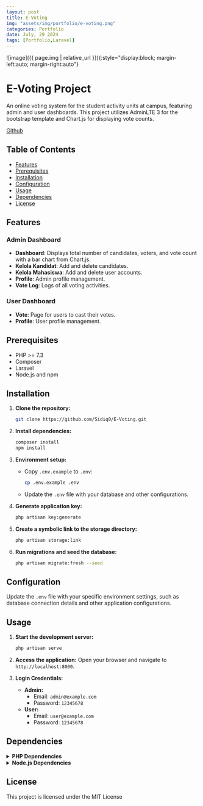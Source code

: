 ```yaml
---
layout: post
title: E-Voting
img: "assets/img/portfolio/e-voting.png"
categories: Portfolio
date: July, 29 2024
tags: [Portfolio,Laravel]
---
```


![image]({{ page.img | relative_url }}){:style="display:block; margin-left:auto; margin-right:auto"}

# E-Voting Project

An online voting system for the student activity units at campus, featuring admin and user dashboards. This project utilizes AdminLTE 3 for the bootstrap template and Chart.js for displaying vote counts.

[Github](https://github.com/Sidiq0/E-Voting)

## Table of Contents

- [Features](#features)
- [Prerequisites](#prerequisites)
- [Installation](#installation)
- [Configuration](#configuration)
- [Usage](#usage)
- [Dependencies](#dependencies)
- [License](#license)

## Features

### Admin Dashboard
- **Dashboard**: Displays total number of candidates, voters, and vote count with a bar chart from Chart.js.
- **Kelola Kandidat**: Add and delete candidates.
- **Kelola Mahasiswa**: Add and delete user accounts.
- **Profile**: Admin profile management.
- **Vote Log**: Logs of all voting activities.

### User Dashboard
- **Vote**: Page for users to cast their votes.
- **Profile**: User profile management.

## Prerequisites

- PHP >= 7.3
- Composer
- Laravel
- Node.js and npm

## Installation

1. **Clone the repository:**
    ```sh
    git clone https://github.com/Sidiq0/E-Voting.git
    ```

2. **Install dependencies:**
    ```sh
    composer install
    npm install
    ```

3. **Environment setup:**
    - Copy `.env.example` to `.env`:
        ```sh
        cp .env.example .env
        ```
    - Update the `.env` file with your database and other configurations.

4. **Generate application key:**
    ```sh
    php artisan key:generate
    ```

5. **Create a symbolic link to the storage directory:**
    ```sh
    php artisan storage:link
    ```

6. **Run migrations and seed the database:**
    ```sh
    php artisan migrate:fresh --seed
    ```

## Configuration

Update the `.env` file with your specific environment settings, such as database connection details and other application configurations.

## Usage

1. **Start the development server:**
    ```sh
    php artisan serve
    ```

2. **Access the application:**
    Open your browser and navigate to `http://localhost:8000`.

3. **Login Credentials:**
    - **Admin:**
        - Email: `admin@example.com`
        - Password: `12345678`
    - **User:**
        - Email: `user@example.com`
        - Password: `12345678`

## Dependencies

<details>
<summary><strong>PHP Dependencies</strong></summary>
<ul>
  <li>almasaeed2010/adminlte v3.2.0</li>
  <li>brick/math 0.12.1</li>
  <li>carbonphp/carbon-doctrine-types 2.1.0</li>
  <li>dflydev/dot-access-data v3.0.3</li>
  <li>doctrine/inflector 2.0.10</li>
  <li>doctrine/lexer 3.0.1</li>
  <li>dragonmantank/cron-expression v3.3.3</li>
  <li>egulias/email-validator 4.0.2</li>
  <li>fakerphp/faker v1.23.1</li>
  <li>filp/whoops 2.15.4</li>
  <li>fruitcake/php-cors v1.3.0</li>
  <li>graham-campbell/result-type v1.1.2</li>
  <li>guzzlehttp/guzzle 7.8.1</li>
  <li>guzzlehttp/promises 2.0.2</li>
  <li>guzzlehttp/psr7 2.6.2</li>
  <li>guzzlehttp/uri-template v1.0.3</li>
  <li>hamcrest/hamcrest-php v2.0.1</li>
  <li>jeroennoten/laravel-adminlte v3.12.0</li>
  <li>laravel/framework v10.48.16</li>
  <li>laravel/pint v1.16.2</li>
  <li>laravel/prompts v0.1.24</li>
  <li>laravel/sail v1.30.2</li>
  <li>laravel/sanctum v3.3.3</li>
  <li>laravel/serializable-closure v1.3.3</li>
  <li>laravel/tinker v2.9.0</li>
  <li>laravel/ui v4.5.2</li>
  <li>league/commonmark 2.4.2</li>
  <li>league/config v1.2.0</li>
  <li>league/flysystem v3.28.0</li>
  <li>league/flysystem-local v3.28.0</li>
  <li>league/mime-type-detection v1.15.0</li>
  <li>mockery/mockery 1.6.12</li>
  <li>monolog/monolog 3.7.0</li>
  <li>myclabs/deep-copy 1.12.0</li>
  <li>nesbot/carbon 2.72.5</li>
  <li>nette/schema v1.3.0</li>
  <li>nette/utils v4.0.4</li>
  <li>nikic/php-parser v5.1.0</li>
  <li>nunomaduro/collision v7.10.0</li>
  <li>nunomaduro/termwind v1.15.1</li>
  <li>phar-io/manifest 2.0.4</li>
  <li>phar-io/version 3.2.1</li>
  <li>phpoption/phpoption 1.9.2</li>
  <li>phpunit/php-code-coverage 10.1.15</li>
  <li>phpunit/php-file-iterator 4.1.0</li>
  <li>phpunit/php-invoker 4.0.0</li>
  <li>phpunit/php-text-template 3.0.1</li>
  <li>phpunit/php-timer 6.0.0</li>
  <li>phpunit/phpunit 10.5.27</li>
  <li>psr/clock 1.0.0</li>
  <li>psr/container 2.0.2</li>
  <li>psr/event-dispatcher 1.0.0</li>
  <li>psr/http-client 1.0.3</li>
  <li>psr/http-factory 1.1.0</li>
  <li>psr/http-message 2.0</li>
  <li>psr/log 3.0.0</li>
  <li>psr/simple-cache 3.0.0</li>
  <li>psy/psysh v0.12.4</li>
  <li>ralouphie/getallheaders 3.0.3</li>
  <li>ramsey/collection 2.0.0</li>
  <li>ramsey/uuid 4.7.6</li>
  <li>sebastian/cli-parser 2.0.1</li>
  <li>sebastian/code-unit 2.0.0</li>
  <li>sebastian/code-unit-reverse-lookup 3.0.0</li>
  <li>sebastian/comparator 5.0.1</li>
  <li>sebastian/complexity 3.2.0</li>
  <li>sebastian/diff 5.1.1</li>
  <li>sebastian/environment 6.1.0</li>
  <li>sebastian/exporter 5.1.2</li>
  <li>sebastian/global-state 6.0.2</li>
  <li>sebastian/lines-of-code 2.0.2</li>
  <li>sebastian/object-enumerator 5.0.0</li>
  <li>sebastian/object-reflector 3.0.0</li>
  <li>sebastian/recursion-context 5.0.0</li>
  <li>sebastian/type 4.0.0</li>
  <li>sebastian/version 4.0.1</li>
  <li>spatie/backtrace 1.6.1</li>
  <li>spatie/error-solutions 1.0.5</li>
  <li>spatie/flare-client-php 1.7.0</li>
  <li>spatie/ignition 1.15.0</li>
  <li>spatie/laravel-ignition 2.8.0</li>
  <li>symfony/console v6.4.9</li>
  <li>symfony/css-selector v6.4.8</li>
  <li>symfony/deprecation-contracts v3.5.0</li>
  <li>symfony/error-handler v6.4.9</li>
  <li>symfony/event-dispatcher v6.4.8</li>
  <li>symfony/event-dispatcher-contracts v3.5.0</li>
  <li>symfony/finder v6.4.8</li>
  <li>symfony/http-foundation v6.4.8</li>
  <li>symfony/http-kernel v6.4.9</li>
  <li>symfony/mailer v6.4.9</li>
  <li>symfony/mime v6.4.9</li>
  <li>symfony/polyfill-ctype v1.30.0</li>
  <li>symfony/polyfill-intl-grapheme v1.30.0</li>
  <li>symfony/polyfill-intl-idn v1.30.0</li>
  <li>symfony/polyfill-intl-normalizer v1.30.0</li>
  <li>symfony/polyfill-mbstring v1.30.0</li>
  <li>symfony/polyfill-php72 v1.30.0</li>
  <li>symfony/polyfill-php80 v1.30.0</li>
  <li>symfony/polyfill-php83 v1.30.0</li>
  <li>symfony/polyfill-uuid v1.30.0</li>
  <li>symfony/process v6.4.8</li>
  <li>symfony/routing v6.4.8</li>
  <li>symfony/service-contracts v3.5.0</li>
  <li>symfony/string v6.4.9</li>
  <li>symfony/translation v6.4.8</li>
  <li>symfony/translation-contracts v3.5.0</li>
  <li>symfony/uid v6.4.8</li>
  <li>symfony/var-dumper v6.4.9</li>
  <li>symfony/yaml v6.4.8</li>
  <li>theseer/tokenizer 1.2.3</li>
  <li>tijsverkoyen/css-to-inline-styles v2.2.7</li>
  <li>vlucas/phpdotenv v5.6.0</li>
  <li>voku/portable-ascii 2.0.1</li>
  <li>webmozart/assert 1.11.0</li>
</ul>
</details>

<details>
<summary><strong>Node.js Dependencies</strong></summary>
<ul>
  <li>@popperjs/core@2.11.8</li>
  <li>axios@1.7.2</li>
  <li>bootstrap@5.3.3</li>
  <li>jquery@3.7.1</li>
  <li>laravel-vite-plugin@1.0.5</li>
  <li>popper.js@1.16.1</li>
  <li>sass@1.77.8</li>
  <li>vite@5.3.3</li>
</ul>
</details>



## License

This project is licensed under the MIT License 


